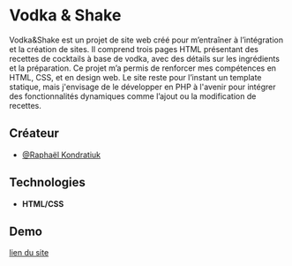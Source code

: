 # Vodka & Shake

Vodka&Shake est un projet de site web créé pour m’entraîner à l’intégration et la création de sites. Il comprend trois pages HTML présentant des recettes de cocktails à base de vodka, avec des détails sur les ingrédients et la préparation. Ce projet m’a permis de renforcer mes compétences en HTML, CSS, et en design web. Le site reste pour l’instant un template statique, mais j'envisage de le développer en PHP à l'avenir pour intégrer des fonctionnalités dynamiques comme l’ajout ou la modification de recettes.

## Créateur

- [@Raphaël Kondratiuk](https://github.com/Raphael-K-78/)

## Technologies

- **HTML/CSS**

## Demo
[lien du site](http://vodka-and-shake.raphael.kondratiuk.mmi-velizy.fr/)
